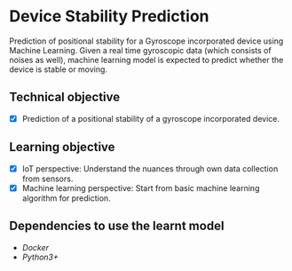 # Device Stability Prediction
Prediction of positional stability for a Gyroscope incorporated device using Machine Learning. Given a real time gyroscopic data (which consists of noises as well), machine learning model is expected to predict whether the device is stable or moving.

## Technical objective
- [x] Prediction of a positional stability of a gyroscope incorporated device.

## Learning objective
- [x] IoT perspective: Understand the nuances through own data collection from sensors.
- [x] Machine learning perspective: Start from basic machine learning algorithm for prediction.

## Dependencies to use the learnt model
- _Docker_
- _Python3+_
